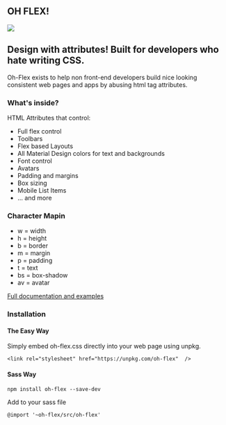 ## OH FLEX!

![](https://snaps.nomie.io/pb-KV7j4Nv61V.png)

## Design with attributes! Built for developers who hate writing CSS.

Oh-Flex exists to help non front-end developers build nice looking consistent web pages and apps by abusing html tag attributes.

### What's inside?

HTML Attributes that control:

- Full flex control
- Toolbars
- Flex based Layouts
- All Material Design colors for text and backgrounds
- Font control
- Avatars
- Padding and margins
- Box sizing
- Mobile List Items
- ... and more


### Character Mapin

- w = width
- h = height
- b = border
- m = margin
- p = padding
- t = text
- bs = box-shadow
- av = avatar



[Full documentation and examples](https://brandoncorbin.github.io/oh-flex)


### Installation

#### The Easy Way

Simply embed oh-flex.css directly into your web page using unpkg.

```
<link rel="stylesheet" href="https://unpkg.com/oh-flex"  />
```

#### Sass Way

```
npm install oh-flex --save-dev
```

Add to your sass file

```
@import '~oh-flex/src/oh-flex'
```
